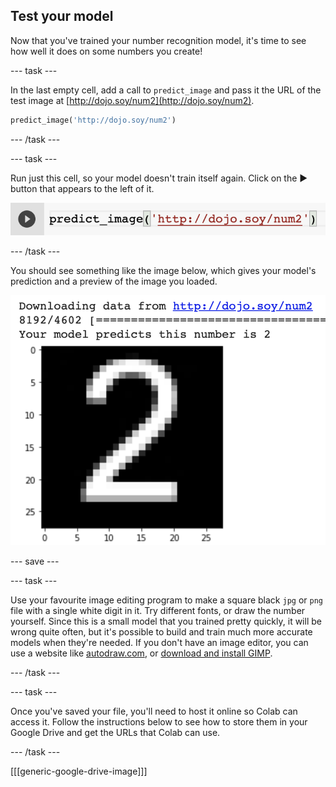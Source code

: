 ## Test your model

Now that you've trained your number recognition model, it's time to see how well it does on some numbers you create!

--- task ---

In the last empty cell, add a call to `predict_image` and pass it the URL of the test image at [http://dojo.soy/num2](http://dojo.soy/num2).

```python
predict_image('http://dojo.soy/num2')
```

--- /task ---

--- task ---

Run just this cell, so your model doesn't train itself again. Click on the ▶ button that appears to the left of it.

![The code cell containing 'predict_image('http://dojo.soy/num2')' with a play symbol (▶) to the left of it.](images/run_single_cell.png)

--- /task ---

You should see something like the image below, which gives your model's prediction and a preview of the image you loaded.

![The output from running the predict_image function in Colab.](images/image_test_response.png)

--- save ---

--- task ---

Use your favourite image editing program to make a square black `jpg` or `png` file with a single white digit in it. Try different fonts, or draw the number yourself. Since this is a small model that you trained pretty quickly, it will be wrong quite often, but it's possible to build and train much more accurate models when they're needed. If you don't have an image editor, you can use a website like [autodraw.com](https://www.autodraw.com/), or [download and install GIMP](https://www.gimp.org/downloads/).

--- /task ---

--- task ---

Once you've saved your file, you'll need to host it online so Colab can access it. Follow the instructions below to see how to store them in your Google Drive and get the URLs that Colab can use.

--- /task ---

[[[generic-google-drive-image]]]
